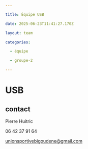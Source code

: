 ```yaml
---

title: Équipe USB

date: 2025-06-23T11:41:27.170Z

layout: team

categories:

  - équipe

  - groupe-2

---
```


# USB



## contact 

Pierre Huitric 

06 42 37 91 64

unionsportivebigoudene@gmail.com

